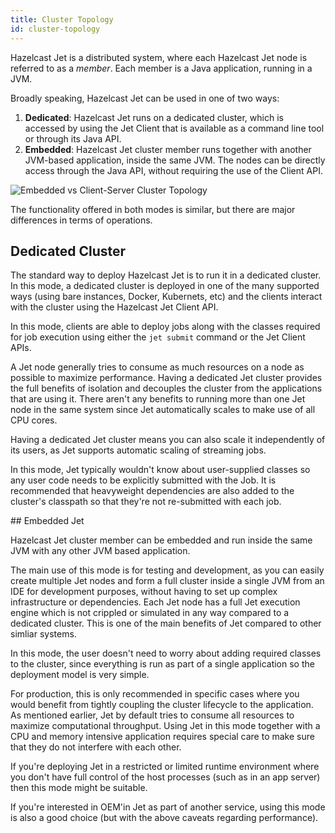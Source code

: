 ```yaml
---
title: Cluster Topology
id: cluster-topology
---
```


Hazelcast Jet is a distributed system, where each Hazelcast Jet node is
referred to as a _member_. Each member is a Java application, running in
a JVM.

Broadly speaking, Hazelcast Jet can be used in one of two ways:

1. **Dedicated**: Hazelcast Jet runs on a dedicated cluster,
   which is accessed by using the Jet Client that is available as a
   command line tool or through its Java API.
2. **Embedded**: Hazelcast Jet cluster member runs together with another
   JVM-based application, inside the same JVM. The nodes can be directly
   access through the Java API, without requiring the use of the Client
   API.

![Embedded vs Client-Server Cluster Topology](assets/deployment-options.png)

The functionality offered in both modes is similar, but there are
major differences in terms of operations.

## Dedicated Cluster

The standard way to deploy Hazelcast Jet is to run it in a dedicated
cluster. In this mode, a dedicated cluster is deployed in one of the
many supported ways (using bare instances, Docker, Kubernets, etc) and
the clients interact with the cluster using the Hazelcast Jet Client
API.

In this mode, clients are able to deploy jobs along with the classes
required for job execution using either the `jet submit` command or the
Jet Client APIs.

A Jet node generally tries to consume as much resources on a node as
possible to maximize performance. Having a dedicated Jet cluster
provides the full benefits of isolation and decouples the cluster from
the applications that are using it. There aren't any benefits to running
more than one Jet node in the same system since Jet automatically scales
to make use of all CPU cores.

Having a dedicated Jet cluster means you can also scale it independently
of its users, as Jet supports automatic scaling of streaming jobs.

In this mode, Jet typically wouldn't know about user-supplied classes so
any user code needs to be explicitly submitted with the Job. It is
recommended that heavyweight dependencies are also added to the
cluster's classpath so that they're not re-submitted with each job.

## Embedded Jet

Hazelcast Jet cluster member can be embedded and run inside the same JVM
with any other JVM based application.

The main use of this mode is for testing and development, as you can
easily create multiple Jet nodes and form a full cluster inside a single
JVM from an IDE for development purposes, without having to set up
complex infrastructure or dependencies. Each Jet node has a full Jet
execution engine which is not crippled or simulated in any way compared
to a dedicated cluster. This is one of the main benefits of Jet compared
to other simliar systems.

In this mode, the user doesn't need to worry about adding required
classes to the cluster, since everything is run as part of a single
application so the deployment model is very simple.

For production, this is only recommended in specific cases where you
would benefit from tightly coupling the cluster lifecycle to the
application. As mentioned earlier, Jet by default tries to consume all
resources to maximize computational throughput. Using Jet in this mode
together with a CPU and memory intensive application requires special
care to make sure that they do not interfere with each other.

If you're deploying Jet in a restricted or limited runtime environment
where you don't have full control of the host processes (such as in an
app server) then this mode might be suitable.

If you're interested in OEM'in Jet as part of another service, using
this mode is also a good choice (but with the above caveats regarding
performance).